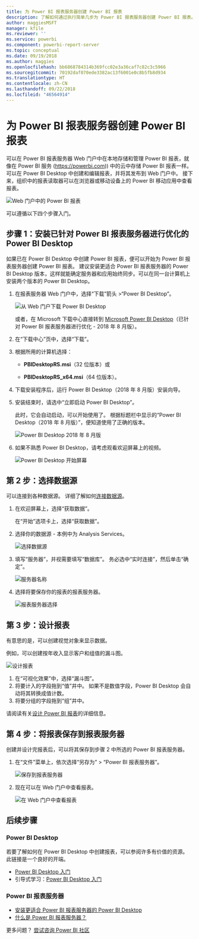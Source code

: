 ```yaml
---
title: 为 Power BI 报表服务器创建 Power BI 报表
description: 了解如何通过执行简单几步为 Power BI 报表服务器创建 Power BI 报表。
author: maggiesMSFT
manager: kfile
ms.reviewer: ''
ms.service: powerbi
ms.component: powerbi-report-server
ms.topic: conceptual
ms.date: 09/19/2018
ms.author: maggies
ms.openlocfilehash: bb6868784314b369fcc02e3a36caf7c82c3c5966
ms.sourcegitcommit: 70192daf070ede3382ac13f6001e0c8b5fb8d934
ms.translationtype: HT
ms.contentlocale: zh-CN
ms.lasthandoff: 09/22/2018
ms.locfileid: "46564914"
---
```

# <a name="create-a-power-bi-report-for-power-bi-report-server"></a>为 Power BI 报表服务器创建 Power BI 报表
可以在 Power BI 报表服务器 Web 门户中在本地存储和管理 Power BI 报表，就像在 Power BI 服务 (https://powerbi.com)) 中的云中存储 Power BI 报表一样。 可以在 Power BI Desktop 中创建和编辑报表，并将其发布到 Web 门户中。 接下来，组织中的报表读取器可以在浏览器或移动设备上的 Power BI 移动应用中查看报表。

![Web 门户中的 Power BI 报表](media/quickstart-create-powerbi-report/report-server-powerbi-report.png)

可以遵循以下四个步骤入门。

## <a name="step-1-install-power-bi-desktop-optimized-for-power-bi-report-server"></a>步骤 1：安装已针对 Power BI 报表服务器进行优化的 Power BI Desktop

如果已在 Power BI Desktop 中创建 Power BI 报表，便可以开始为 Power BI 报表服务器创建 Power BI 报表。 建议安装更适合 Power BI 报表服务器的 Power BI Desktop 版本，这样就能确定服务器和应用始终同步。可以在同一台计算机上安装两个版本的 Power BI Desktop。

1. 在报表服务器 Web 门户中，选择“下载”箭头 >“Power BI Desktop”。

    ![从 Web 门户下载 Power BI Desktop](media/quickstart-create-powerbi-report/report-server-download-web-portal.png)

    或者，在 Microsoft 下载中心直接转到 [Microsoft Power BI Desktop](https://www.microsoft.com/en-us/download/details.aspx?id=57271)（已针对 Power BI 报表服务器进行优化 - 2018 年 8 月版）。

2. 在“下载中心”页中，选择“下载”。

3. 根据所用的计算机选择：

    - **PBIDesktopRS.msi**（32 位版本）或

    - **PBIDesktopRS_x64.msi**（64 位版本）。

4. 下载安装程序后，运行 Power BI Desktop（2018 年 8 月版）安装向导。

2. 安装结束时，请选中“立即启动 Power BI Desktop”。
   
    此时，它会自动启动，可以开始使用了。 根据标题栏中显示的“Power BI Desktop（2018 年 8 月版）”，便知道使用了正确的版本。

    ![Power BI Desktop 2018 年 8 月版](media/quickstart-create-powerbi-report/power-bi-report-server-desktop-august-2018.png)

3. 如果不熟悉 Power BI Desktop，请考虑观看欢迎屏幕上的视频。
   
    ![Power BI Desktop 开始屏幕](media/quickstart-create-powerbi-report/report-server-powerbi-desktop-start.png)

## <a name="step-2-select-a-data-source"></a>第 2 步：选择数据源
可以连接到各种数据源。 详细了解如何[连接数据源](connect-data-sources.md)。

1. 在欢迎屏幕上，选择“获取数据”。
   
    在“开始”选项卡上，选择“获取数据”。
2. 选择你的数据源 - 本例中为 Analysis Services。
   
    ![选择数据源](media/quickstart-create-powerbi-report/report-server-get-data-ssas.png)
3. 填写“服务器”，并视需要填写“数据库”。 务必选中“实时连接”，然后单击“确定”。
   
    ![服务器名称](media/quickstart-create-powerbi-report/report-server-ssas-server-name.png)
4. 选择将要保存你的报表的报表服务器。
   
    ![报表服务器选择](media/quickstart-create-powerbi-report/report-server-select-server.png)

## <a name="step-3-design-your-report"></a>第 3 步：设计报表
有意思的是，可以创建视觉对象来显示数据。

例如，可以创建按年收入显示客户和组值的漏斗图。

![设计报表](media/quickstart-create-powerbi-report/report-server-create-funnel.png)

1. 在“可视化效果”中，选择“漏斗图”。
2. 将要计入的字段拖到“值”井中。 如果不是数值字段，Power BI Desktop 会自动将其转换成值计数。
3. 将要分组的字段拖到“组”井中。

请阅读有关[设计 Power BI 报表](../desktop-report-view.md)的详细信息。

## <a name="step-4-save-your-report-to-the-report-server"></a>第 4 步：将报表保存到报表服务器
创建并设计完报表后，可以将其保存到步骤 2 中所选的 Power BI 报表服务器。

1. 在“文件”菜单上，依次选择“另存为” > “Power BI 报表服务器”。
   
    ![保存到报表服务器](media/quickstart-create-powerbi-report/report-server-save-as-powerbi-report-server.png)
2. 现在可以在 Web 门户中查看报表。
   
    ![在 Web 门户中查看报表](media/quickstart-create-powerbi-report/report-server-powerbi-report.png)

## <a name="next-steps"></a>后续步骤
### <a name="power-bi-desktop"></a>Power BI Desktop
若要了解如何在 Power BI Desktop 中创建报表，可以参阅许多有价值的资源。 此链接是一个良好的开端。

* [Power BI Desktop 入门](../desktop-getting-started.md)
* 引导式学习：[Power BI Desktop 入门](../guided-learning/gettingdata.yml?tutorial-step=2)

### <a name="power-bi-report-server"></a>Power BI 报表服务器
* [安装更适合 Power BI 报表服务器的 Power BI Desktop](install-powerbi-desktop.md)  
* [什么是 Power BI 报表服务器？](get-started.md)  

更多问题？ [尝试咨询 Power BI 社区](https://community.powerbi.com/)
